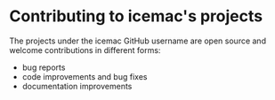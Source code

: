 # Contributing to icemac's projects

The projects under the icemac GitHub username are open source and
welcome contributions in different forms:

* bug reports
* code improvements and bug fixes
* documentation improvements
